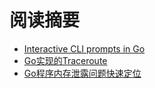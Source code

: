 # 阅读摘要

* [Interactive CLI prompts in Go](https://dev.to/tidalmigrations/interactive-cli-prompts-in-go-3bj9)
* [Go实现的Traceroute](https://github.com/zartbot/ztrace)
* [Go程序内存泄露问题快速定位](https://www.hitzhangjie.pro/blog/2021-04-14-go程序内存泄露问题快速定位/)
